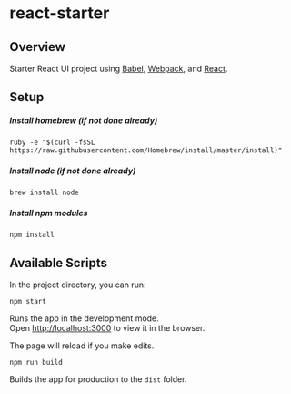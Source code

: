 # react-starter

## Overview
Starter React UI project using [Babel](https://github.com/babel/babel), [Webpack](https://github.com/webpack/webpack), and [React](https://github.com/facebook/react).

## Setup
##### Install homebrew (if not done already)
```
ruby -e "$(curl -fsSL https://raw.githubusercontent.com/Homebrew/install/master/install)"
```

##### Install node (if not done already)
```
brew install node
```

##### Install npm modules
```
npm install
```

## Available Scripts

In the project directory, you can run:

```
npm start
```
Runs the app in the development mode.<br>
Open [http://localhost:3000](http://localhost:3000) to view it in the browser.

The page will reload if you make edits.

```
npm run build
```
Builds the app for production to the `dist` folder.
